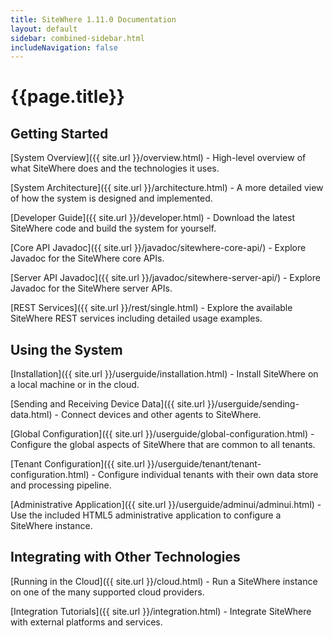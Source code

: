```yaml
---
title: SiteWhere 1.11.0 Documentation
layout: default
sidebar: combined-sidebar.html
includeNavigation: false
---
```


# {{page.title}}

## Getting Started

[System Overview]({{ site.url }}/overview.html) - High-level overview of what SiteWhere does
and the technologies it uses.

[System Architecture]({{ site.url }}/architecture.html) - A more detailed view of how the system is
designed and implemented.

[Developer Guide]({{ site.url }}/developer.html) - Download the latest SiteWhere code and build
the system for yourself.

[Core API Javadoc]({{ site.url }}/javadoc/sitewhere-core-api/) - Explore Javadoc for the SiteWhere
core APIs.

[Server API Javadoc]({{ site.url }}/javadoc/sitewhere-server-api/) - Explore Javadoc for the SiteWhere
server APIs.

[REST Services]({{ site.url }}/rest/single.html) - Explore the available SiteWhere REST services including 
detailed usage examples.

## Using the System

[Installation]({{ site.url }}/userguide/installation.html) - Install SiteWhere on a local machine
or in the cloud.

[Sending and Receiving Device Data]({{ site.url }}/userguide/sending-data.html) - Connect devices and other
agents to SiteWhere.

[Global Configuration]({{ site.url }}/userguide/global-configuration.html) - Configure the global 
aspects of SiteWhere that are common to all tenants.

[Tenant Configuration]({{ site.url }}/userguide/tenant/tenant-configuration.html) - Configure individual
tenants with their own data store and processing pipeline.

[Administrative Application]({{ site.url }}/userguide/adminui/adminui.html) - Use the included HTML5
administrative application to configure a SiteWhere instance.

## Integrating with Other Technologies

[Running in the Cloud]({{ site.url }}/cloud.html) - Run a SiteWhere instance on one of the many supported
cloud providers.

[Integration Tutorials]({{ site.url }}/integration.html) - Integrate SiteWhere with external platforms 
and services.
